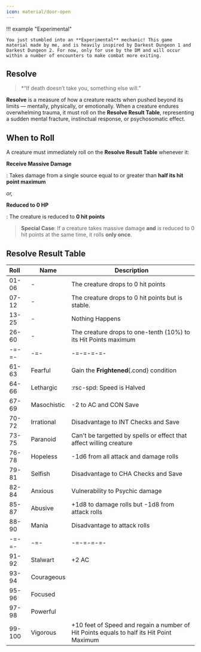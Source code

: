 ```yaml
---
icon: material/door-open
---
```


!!! example "Experimental"

    You just stumbled into an **Experimental** mechanic! This game material made by me, and is heavily inspired by Darkest Dungeon 1 and Darkest Dungeon 2. For now, only for use by the DM and will occur within a number of encounters to make combat more exiting.

## Resolve

> *“If death doesn’t take you, something else will.”

**Resolve** is a measure of how a creature reacts when pushed beyond its limits — mentally, physically, or emotionally. When a creature endures overwhelming trauma, it must roll on the **Resolve Result Table**, representing a sudden mental fracture, instinctual response, or psychosomatic effect.

## When to Roll

A creature must immediately roll on the **Resolve Result Table** whenever it:

**Receive Massive Damage**

:   Takes damage from a single source equal to or greater than **half its hit point maximum**

*or,*

**Reduced to 0 HP**

:   The creature is reduced to **0 hit points**

> **Special Case**: If a creature takes massive damage **and** is reduced to 0 hit points at the same time, it rolls **only once**.

## Resolve Result Table

| Roll | Name | Description |
|:-|---|---|
| 01-06 | - | The creature drops to 0 hit points |
| 07-12 | - | The creature drops to 0 hit points but is stable. |
| 13-25 | - | Nothing Happens |
| 26-60 | - | The creature drops to one-tenth (10%) to its Hit Points maximum |
| -=-=- | -=- | -=-=-=-=- |
| 61-63 | Fearful | Gain the **Frightened**{.cond} condition | 
| 64-66 | Lethargic | :rsc-spd: Speed is Halved | 
| 67-69 | Masochistic | -2 to AC and CON Save |
| 70-72 | Irrational | Disadvantage to INT Checks and Save |
| 73-75 | Paranoid | Can't be targetted by spells or effect that affect willing creature |
| 76-78 | Hopeless | -1d6 from all attack and damage rolls |
| 79-81 | Selfish | Disadvantage to CHA Checks and Save |
| 82-84 | Anxious | Vulnerability to Psychic damage |
| 85-87 | Abusive | +1d8 to damage rolls but -1d8 from attack rolls |
| 88-90 | Mania | Disadvantage to attack rolls |
| -=-=- | -=- | -=-=-=-=- |
| 91-92 | Stalwart | +2 AC |
| 93-94 | Courageous | 
| 95-96 | Focused |
| 97-98 | Powerful | 
| 99-100 | Vigorous | +10 feet of Speed and regain a number of Hit Points equals to half its Hit Point Maximum |

